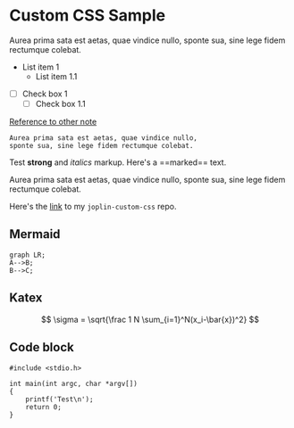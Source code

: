 # Custom CSS Sample

Aurea prima sata est aetas, quae vindice nullo, sponte sua, sine lege fidem rectumque colebat.

- List item 1
    - List item 1.1

- [ ] Check box 1
    - [ ] Check box 1.1
                            
[Reference to other note](:/00112233445566778899aabbccddeeff)

    Aurea prima sata est aetas, quae vindice nullo,
    sponte sua, sine lege fidem rectumque colebat.

Test **strong** and _italics_ markup. Here's a ==marked== text.

Aurea prima sata est aetas, quae vindice nullo, sponte sua, sine lege fidem rectumque colebat.

Here's the [link](https://github.com/tessus/joplin-custom-css) to my `joplin-custom-css` repo.

## Mermaid

```mermaid
graph LR;
A-->B;
B-->C;
```

## Katex

$$
\sigma = \sqrt{\frac 1 N \sum_{i=1}^N(x_i-\bar{x})^2}
$$

## Code block

```
#include <stdio.h>

int main(int argc, char *argv[])
{
    printf('Test\n');
    return 0;
}
```

